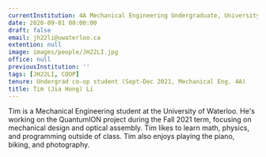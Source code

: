 ```yaml
---
currentInstitution: 4A Mechanical Engineering Undergraduate, University of Waterloo
date: 2020-09-01 00:00:00
draft: false
email: jh22li@uwaterloo.ca
extention: null
image: images/people/JH22LI.jpg
office: null
previousInstitution: ''
tags: [JH22LI, COOP]
tenure: Undergrad co-op student (Sept-Dec 2021, Mechanical Eng. 4A)
title: Tim (Jia Hong) Li
---
```

Tim is a Mechanical Engineering student at the University of Waterloo. He's working on the QuantumION project during the Fall 2021 term, focusing on mechanical design and optical assembly. Tim likes to learn math, physics, and programming outside of class. Tim also enjoys playing the piano, biking, and photography.
